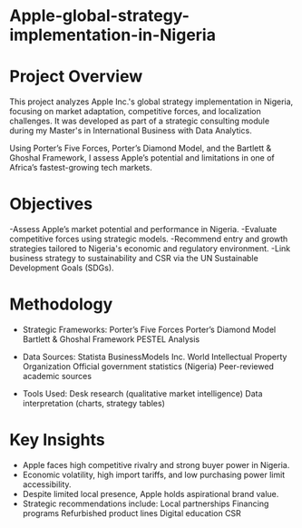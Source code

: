 # Apple-global-strategy-implementation-in-Nigeria
# Project Overview

This project analyzes Apple Inc.'s global strategy implementation in Nigeria, focusing on market adaptation, competitive forces, and localization challenges. It was developed as part of a strategic consulting module during my Master's in International Business with Data Analytics.

Using Porter’s Five Forces, Porter’s Diamond Model, and the Bartlett & Ghoshal Framework, I assess Apple’s potential and limitations in one of Africa’s fastest-growing tech markets.

# Objectives

-Assess Apple’s market potential and performance in Nigeria.
-Evaluate competitive forces using strategic models.
-Recommend entry and growth strategies tailored to Nigeria's economic and regulatory environment.
-Link business strategy to sustainability and CSR via the UN Sustainable Development Goals (SDGs).

# Methodology

- Strategic Frameworks:
Porter’s Five Forces
Porter’s Diamond Model
Bartlett & Ghoshal Framework
PESTEL Analysis

- Data Sources:
Statista
BusinessModels Inc.
World Intellectual Property Organization
Official government statistics (Nigeria)
Peer-reviewed academic sources

- Tools Used:
Desk research (qualitative market intelligence)
Data interpretation (charts, strategy tables)

# Key Insights

- Apple faces high competitive rivalry and strong buyer power in Nigeria.
- Economic volatility, high import tariffs, and low purchasing power limit accessibility.
- Despite limited local presence, Apple holds aspirational brand value.
- Strategic recommendations include:
  Local partnerships
  Financing programs
  Refurbished product lines
  Digital education CSR
